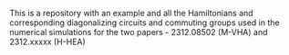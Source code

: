 This is a repository with an example and all the Hamiltonians and corresponding diagonalizing circuits and commuting groups used in the numerical simulations for the two papers - 2312.08502 (M-VHA) and 2312.xxxxx (H-HEA)

